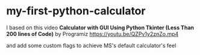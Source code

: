 # my-first-python-calculator

I based on this video 
__Calculator with GUI Using Python Tkinter (Less Than 200 lines of Code)__ by Programiz
https://youtu.be/QZPv1y2znZo.mp4

and add some custom flags to achieve MS's default calculator's feel
